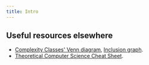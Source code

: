 ```yaml
---
title: Intro
---
```



## Useful resources elsewhere

- [Complexity Classes' Venn diagram](http://www.cse.buffalo.edu/~regan/ComplexityPoster.pdf), [Inclusion graph](http://www.math.ucdavis.edu/~greg/zoology/diagram.xml).
- [Theoretical Computer Science Cheat Sheet](http://www.tug.org/texshowcase/cheat.pdf).

